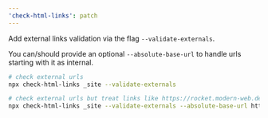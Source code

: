 ```yaml
---
'check-html-links': patch
---
```


Add external links validation via the flag `--validate-externals`.

You can/should provide an optional `--absolute-base-url` to handle urls starting with it as internal.

```bash
# check external urls
npx check-html-links _site --validate-externals

# check external urls but treat links like https://rocket.modern-web.dev/about/ as internal
npx check-html-links _site --validate-externals --absolute-base-url https://rocket.modern-web.dev
```
